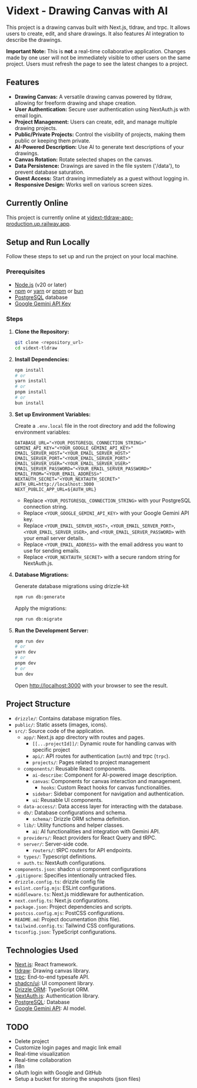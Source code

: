 # Vidext - Drawing Canvas with AI

This project is a drawing canvas built with Next.js, tldraw, and trpc. It allows users to create, edit, and share drawings. It also features AI integration to describe the drawings.

**Important Note:** This is **not** a real-time collaborative application. Changes made by one user will not be immediately visible to other users on the same project. Users must refresh the page to see the latest changes to a project.

## Features

-   **Drawing Canvas:** A versatile drawing canvas powered by tldraw, allowing for freeform drawing and shape creation.
-   **User Authentication:** Secure user authentication using NextAuth.js with email login.
-   **Project Management:** Users can create, edit, and manage multiple drawing projects.
-   **Public/Private Projects:** Control the visibility of projects, making them public or keeping them private.
-   **AI-Powered Description:** Use AI to generate text descriptions of your drawings.
-   **Canvas Rotation:** Rotate selected shapes on the canvas.
-   **Data Persistence:** Drawings are saved in the file system ('/data'), to prevent database saturation.
-   **Guest Access:** Start drawing immediately as a guest without logging in.
-   **Responsive Design:** Works well on various screen sizes.

## Currently Online

This project is currently online at [vidext-tldraw-app-production.up.railway.app](https://vidext-tldraw-app-production.up.railway.app/).

## Setup and Run Locally

Follow these steps to set up and run the project on your local machine.

### Prerequisites

-   [Node.js](https://nodejs.org) (v20 or later)
-   [npm](https://www.npmjs.com/) or [yarn](https://yarnpkg.com/) or [pnpm](https://pnpm.io/) or [bun](https://bun.sh/)
-   [PostgreSQL](https://www.postgresql.org/) database
-   [Google Gemini API Key](https://ai.google.dev/)

### Steps

1.  **Clone the Repository:**

    ```bash
    git clone <repository_url>
    cd vidext-tldraw
    ```

2.  **Install Dependencies:**

    ```bash
    npm install
    # or
    yarn install
    # or
    pnpm install
    # or
    bun install
    ```

3.  **Set up Environment Variables:**

    Create a `.env.local` file in the root directory and add the following environment variables:

    ```env
    DATABASE_URL="<YOUR_POSTGRESQL_CONNECTION_STRING>"
    GEMINI_API_KEY="<YOUR_GOOGLE_GEMINI_API_KEY>"
    EMAIL_SERVER_HOST="<YOUR_EMAIL_SERVER_HOST>"
    EMAIL_SERVER_PORT="<YOUR_EMAIL_SERVER_PORT>"
    EMAIL_SERVER_USER="<YOUR_EMAIL_SERVER_USER>"
    EMAIL_SERVER_PASSWORD="<YOUR_EMAIL_SERVER_PASSWORD>"
    EMAIL_FROM="<YOUR_EMAIL_ADDRESS>"
    NEXTAUTH_SECRET="<YOUR_NEXTAUTH_SECRET>"
    AUTH_URL=http://localhost:3000
    NEXT_PUBLIC_APP_URL=${AUTH_URL}
    ```

    -   Replace `<YOUR_POSTGRESQL_CONNECTION_STRING>` with your PostgreSQL connection string.
    -   Replace `<YOUR_GOOGLE_GEMINI_API_KEY>` with your Google Gemini API key.
    -   Replace `<YOUR_EMAIL_SERVER_HOST>`, `<YOUR_EMAIL_SERVER_PORT>`, `<YOUR_EMAIL_SERVER_USER>`, and `<YOUR_EMAIL_SERVER_PASSWORD>` with your email server details.
    -   Replace `<YOUR_EMAIL_ADDRESS>` with the email address you want to use for sending emails.
    -   Replace `<YOUR_NEXTAUTH_SECRET>` with a secure random string for NextAuth.js.

4.  **Database Migrations:**

    Generate database migrations using drizzle-kit

    ```bash
    npm run db:generate
    ```

    Apply the migrations:

    ```bash
    npm run db:migrate
    ```

5.  **Run the Development Server:**

    ```bash
    npm run dev
    # or
    yarn dev
    # or
    pnpm dev
    # or
    bun dev
    ```

    Open [http://localhost:3000](http://localhost:3000) with your browser to see the result.

## Project Structure

-   `drizzle/`: Contains database migration files.
-   `public/`: Static assets (images, icons).
-   `src/`: Source code of the application.
    -   `app/`: Next.js app directory with routes and pages.
        -   `[[...projectId]]/`: Dynamic route for handling canvas with specific project
        -   `api/`: API routes for authentication (`auth`) and trpc (`trpc`).
        -    `projects/`: Pages related to project management
    -   `components/`: Reusable React components.
        -   `ai-describe`: Component for AI-powered image description.
        -   `canvas`: Components for canvas interaction and management.
            -   `hooks`: Custom React hooks for canvas functionalities.
        -   `sidebar`: Sidebar component for navigation and authentication.
        -   `ui`: Reusable UI components.
    -   `data-access/`: Data access layer for interacting with the database.
    -   `db/`: Database configurations and schema.
        -   `schema/`: Drizzle ORM schema definition.
    -   `lib/`: Utility functions and helper classes.
        -   `ai`: AI functionalities and integration with Gemini API.
    -   `providers/`: React providers for React Query and tRPC.
    -   `server/`: Server-side code.
        -   `routers/`: tRPC routers for API endpoints.
    -   `types/`: Typescript definitions.
    -   `auth.ts`: NextAuth configurations.
-   `components.json`: shadcn ui component configurations
-   `.gitignore`: Specifies intentionally untracked files.
-   `drizzle.config.ts`: drizzle config file
-   `eslint.config.mjs`: ESLint configurations.
-   `middleware.ts`: Next.js middleware for authentication.
-   `next.config.ts`: Next.js configurations.
-   `package.json`: Project dependencies and scripts.
-   `postcss.config.mjs`: PostCSS configurations.
-   `README.md`: Project documentation (this file).
-   `tailwind.config.ts`: Tailwind CSS configurations.
-   `tsconfig.json`: TypeScript configurations.

## Technologies Used

-   [Next.js](https://nextjs.org): React framework.
-   [tldraw](https://www.tldraw.com): Drawing canvas library.
-   [trpc](https://trpc.io): End-to-end typesafe API.
-   [shadcn/ui](https://ui.shadcn.com): UI component library.
-   [Drizzle ORM](https://orm.drizzle.team): TypeScript ORM.
-   [NextAuth.js](https://next-auth.js.org): Authentication library.
-   [PostgreSQL](https://www.postgresql.org): Database
-   [Google Gemini API](https://ai.google.dev/): AI model.

## TODO

-   Delete project
-   Customize login pages and magic link email
-   Real-time visualization
-   Real-time collaboration
-   i18n
-   oAuth login with Google and GitHub
-   Setup a bucket for storing the snapshots (json files)
